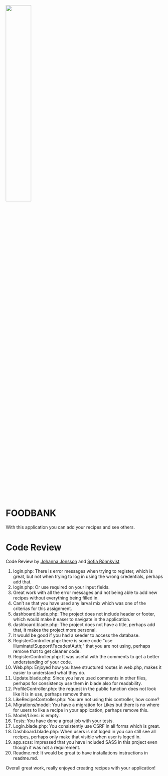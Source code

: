 <img src='https://media.giphy.com/media/4KEWkqAf1ViqSAxhab/giphy.gif' width=40%>

# FOODBANK
With this application you can add your recipes and see others.

# Code Review
Code Review by [Johanna Jönsson](https://github.com/JonssonJohanna) and [Sofia Rönnkvist](https://github.com/sofiaronnkvist)

1. login.php: There is error messages when trying to register, which is great, but not when trying to log in using the wrong credentials, perhaps add that.
2. login.php: Or use required on your input fields.
3. Great work with all the error messages and not being able to add new recipes without everything being filled in.
4. Can’t se that you have used any larval mix which was one of the criterias for this assignment.
5. dashboard.blade.php: The project does not include header or footer, which would make it easer to navigate in the application.
6. dashboard.blade.php: The project does not have a title, perhaps add that, it makes the project more personal.
7. It would be good if you had a seeder to access the database.
8. RegisterController.php: there is some code "use Illuminate\Support\Facades\Auth;" that you are not using, perhaps remove that to get cleaner code.
9. RegisterController.php: It was useful with the comments to get a better understanding of your code.
10. Web.php: Enjoyed how you have structured routes in web.php, makes it easier to understand what they do.
11. Update.blade.php: Since you have used comments in other files, perhaps for consistency use them in blade also for readability.
12. ProfileController.php: the request in the public function does not look like it is in use, perhaps remove them.
13. LikeRecipeController.php: You are not using this controller, how come?
14. Migrations/model: You have a migration for Likes but there is no where for users to like a recipe in your application, perhaps remove this.
15. Model/Likes: is empty.
16. Tests: You have done a great job with your tests.
17. Login.blade.php: You consistently use CSRF in all forms which is great.
18. Dashboard.blade.php: When users is not loged in you can still see all recipes, perhaps only make that visible when user is loged in.
19. app.scss: Impressed that you have included SASS in this project even though it was not a requirement.
20. Readme.md: It would be great to have installations instructions in readme.md.

Overall great work, really enjoyed creating recipes with your application!
